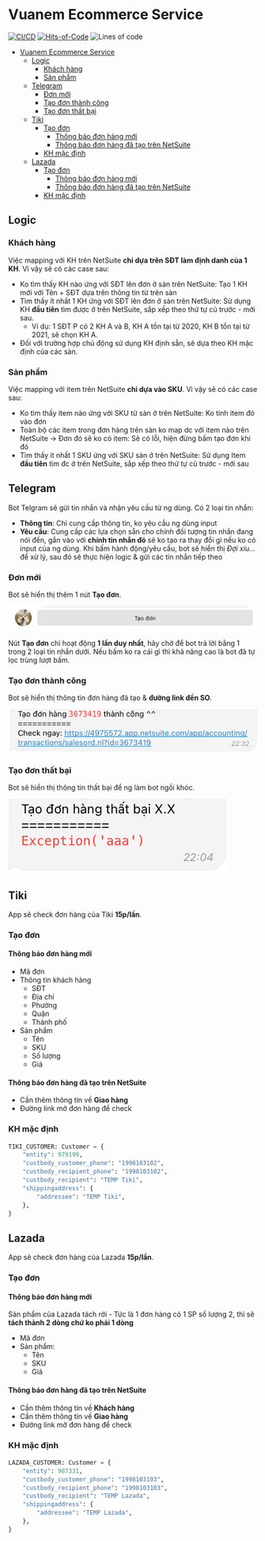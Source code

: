# Vuanem Ecommerce Service

[![CI/CD](https://github.com/vuanembi/vuanem-ecommerce-service/actions/workflows/main.yaml/badge.svg)](https://github.com/vuanembi/vuanem-ecommerce-service/actions/workflows/main.yaml) [![Hits-of-Code](https://hitsofcode.com/github/vuanembi/vuanem-ecommerce-service)](https://hitsofcode.com/github/vuanembi/vuanem-ecommerce-service/view) ![Lines of code](https://img.shields.io/tokei/lines/github/vuanembi/vuanem-ecommerce-service)

- [Vuanem Ecommerce Service](#vuanem-ecommerce-service)
  - [Logic](#logic)
    - [Khách hàng](#khách-hàng)
    - [Sản phẩm](#sản-phẩm)
  - [Telegram](#telegram)
    - [Đơn mới](#đơn-mới)
    - [Tạo đơn thành công](#tạo-đơn-thành-công)
    - [Tạo đơn thất bại](#tạo-đơn-thất-bại)
  - [Tiki](#tiki)
    - [Tạo đơn](#tạo-đơn)
      - [Thông báo đơn hàng mới](#thông-báo-đơn-hàng-mới)
      - [Thông báo đơn hàng đã tạo trên NetSuite](#thông-báo-đơn-hàng-đã-tạo-trên-netsuite)
    - [KH mặc định](#kh-mặc-định)
  - [Lazada](#lazada)
    - [Tạo đơn](#tạo-đơn-1)
      - [Thông báo đơn hàng mới](#thông-báo-đơn-hàng-mới-1)
      - [Thông báo đơn hàng đã tạo trên NetSuite](#thông-báo-đơn-hàng-đã-tạo-trên-netsuite-1)
    - [KH mặc định](#kh-mặc-định-1)

## Logic

### Khách hàng

Việc mapping với KH trên NetSuite **chỉ dựa trên SĐT làm định danh của 1 KH**. Vì vậy sẽ có các case sau:

- Ko tìm thấy KH nào ứng với SĐT lên đơn ở sàn trên NetSuite: Tạo 1 KH mới với Tên + SĐT dựa trên thông tin từ trên sàn
- Tìm thấy ít nhất 1 KH ứng với SĐT lên đơn ở sàn trên NetSuite: Sử dụng KH **đầu tiên** tìm được ở trên NetSuite, sắp xếp theo thứ tự cũ trước - mới sau.
  - Ví dụ: 1 SĐT P có 2 KH A và B, KH A tồn tại từ 2020, KH B tồn tại từ 2021, sẽ chọn KH A.
- Đối với trường hợp chủ động sử dụng KH định sẵn, sẽ dựa theo KH mặc định của các sàn.

### Sản phẩm

Việc mapping với item trên NetSuite **chỉ dựa vào SKU**. Vì vậy sẽ có các case sau:

- Ko tìm thấy item nào ứng với SKU từ sàn ở trên NetSuite: Ko tính item đó vào đơn
- Toàn bộ các item trong đơn hàng trên sàn ko map dc với item nào trên NetSuite -> Đơn đó sẽ ko có item: Sẽ có lỗi, hiện đừng bấm tạo đơn khi đó
- Tìm thấy ít nhất 1 SKU ứng với SKU sàn ở trên NetSuite: Sử dụng Item **đầu tiên** tìm đc ở trên NetSuite, sắp xếp theo thứ tự cũ trước - mới sau

## Telegram

Bot Telgram sẽ gửi tin nhắn và nhận yêu cầu từ ng dùng. Có 2 loại tin nhắn:

- **Thông tin**: Chỉ cung cấp thông tin, ko yêu cầu ng dùng input
- **Yêu cầu**: Cung cấp các lựa chọn sẵn cho chính đối tượng tin nhắn đang nói đến, gắn vào với **chính tin nhắn đó** sẽ ko tạo ra thay đổi gì nếu ko có input của ng dùng. Khi bấm hành động/yêu cầu, bot sẽ hiển thị *Đợi xíu...* để xử lý, sau đó sẽ thực hiện logic & gửi các tin nhắn tiếp theo

### Đơn mới

Bot sẽ hiển thị thêm 1 nút **Tạo đơn**.

![Telegram Keyboard New](docs/on_new_order.png)

Nút **Tạo đơn** chỉ hoạt động **1 lần duy nhất**, hãy chờ để bot trả lời bằng 1 trong 2 loại tin nhắn dưới. Nếu bấm ko ra cái gì thì khả năng cao là bot đã tự lọc trùng lượt bấm.

### Tạo đơn thành công

Bot sẽ hiển thị thông tin đơn hàng đã tạo & **đường link đến SO**.

![On Create Success](docs/on_create_success.png)

### Tạo đơn thất bại

Bot sẽ hiển thị thông tin thất bại để ng làm bot ngồi khóc.

![On Create Error](docs/on_create_error.png)

## Tiki

App sẽ check đơn hàng của Tiki **15p/lần**.

### Tạo đơn

#### Thông báo đơn hàng mới

- Mã đơn
- Thông tin khách hàng
  - SĐT
  - Địa chỉ
  - Phường
  - Quận
  - Thành phố
- Sản phẩm
  - Tên
  - SKU
  - Số lượng
  - Giá
  
#### Thông báo đơn hàng đã tạo trên NetSuite

- Cần thêm thông tin về **Giao hàng**
- Đường link mở đơn hàng để check

### KH mặc định

```python
TIKI_CUSTOMER: Customer = {
    "entity": 979199,
    "custbody_customer_phone": "1998103102",
    "custbody_recipient_phone": "1998103102",
    "custbody_recipient": "TEMP Tiki",
    "shippingaddress": {
        "addressee": "TEMP Tiki",
    },
}
```

## Lazada

App sẽ check đơn hàng của Lazada **15p/lần**.

### Tạo đơn

#### Thông báo đơn hàng mới

Sản phẩm của Lazada tách rời - Tức là 1 đơn hàng có 1 SP số lượng 2, thì sẽ **tách thành 2 dòng chứ ko phải 1 dòng**

- Mã đơn
- Sản phẩm:
  - Tên
  - SKU
  - Giá

#### Thông báo đơn hàng đã tạo trên NetSuite

- Cần thêm thông tin về **Khách hàng**
- Cần thêm thông tin về **Giao hàng**
- Đường link mở đơn hàng để check

### KH mặc định

```python
LAZADA_CUSTOMER: Customer = {
    "entity": 987331,
    "custbody_customer_phone": "1998103103",
    "custbody_recipient_phone": "1998103103",
    "custbody_recipient": "TEMP Lazada",
    "shippingaddress": {
        "addressee": "TEMP Lazada",
    },
}
```
